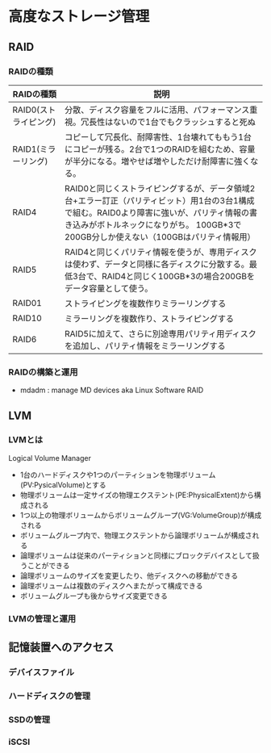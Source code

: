# 高度なストレージ管理

## RAID

### RAIDの種類

| RAIDの種類 | 説明 |
| - | - |
| RAID0(ストライピング) | 分散、ディスク容量をフルに活用、パフォーマンス重視。冗長性はないので1台でもクラッシュすると死ぬ |
| RAID1(ミラーリング) | コピーして冗長化、耐障害性、1台壊れてももう1台にコピーが残る。2台で1つのRAIDを組むため、容量が半分になる。増やせば増やしただけ耐障害に強くなる。 |
| RAID4 | RAID0と同じくストライピングするが、データ領域2台+エラー訂正（パリティビット）用1台の3台1構成で組む。RAID0より障害に強いが、パリティ情報の書き込みがボトルネックになりがち。 100GB*3で200GB分しか使えない（100GBはパリティ情報用） |
| RAID5 | RAID4と同じくパリティ情報を使うが、専用ディスクは使わず、データと同様に各ディスクに分散する。最低3台で、RAID4と同じく100GB*3の場合200GBをデータ容量として使う。 |
| RAID01 | ストライピングを複数作りミラーリングする |
| RAID10 | ミラーリングを複数作り、ストライピングする |
| RAID6 | RAID5に加えて、さらに別途専用パリティ用ディスクを追加し、パリティ情報をミラーリングする |

### RAIDの構築と運用

* mdadm : manage MD devices aka Linux Software RAID

## LVM

### LVMとは  

Logical Volume Manager 
* 1台のハードディスクや1つのパーティションを物理ボリューム(PV:PysicalVolume)とする
* 物理ボリュームは一定サイズの物理エクステント(PE:PhysicalExtent)から構成される
* 1つ以上の物理ボリュームからボリュームグループ(VG:VolumeGroup)が構成される
* ボリュームグループ内で、物理エクステントから論理ボリュームが構成される
* 論理ボリュームは従来のパーティションと同様にブロックデバイスとして扱うことができる
* 論理ボリュームのサイズを変更したり、他ディスクへの移動ができる
* 論理ボリュームは複数のディスクへまたがって構成できる
* ボリュームグループも後からサイズ変更できる

### LVMの管理と運用

## 記憶装置へのアクセス

### デバイスファイル

### ハードディスクの管理

### SSDの管理

### iSCSI

